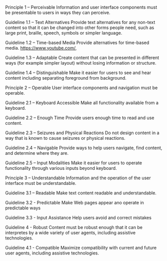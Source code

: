 Principle 1 – Perceivable
Information and user interface components must be presentable to users in ways they can perceive.


Guideline 1.1 – Text Alternatives
Provide text alternatives for any non-text content so that it can be changed into other forms people need, such as large print, braille, speech, symbols or simpler language.


Guideline 1.2 – Time-based Media
Provide alternatives for time-based media. https://www.youtube.com/, 


Guideline 1.3 – Adaptable
Create content that can be presented in different ways (for example simpler layout) without losing information or structure.


Guideline 1.4 – Distinguishable
Make it easier for users to see and hear content including separating foreground from background.


  Principle 2 – Operable
User interface components and navigation must be operable.


Guideline 2.1 – Keyboard Accessible
Make all functionality available from a keyboard.


Guideline 2.2 – Enough Time
Provide users enough time to read and use content.


Guideline 2.3 – Seizures and Physical Reactions
Do not design content in a way that is known to cause seizures or physical reactions.


Guideline 2.4 – Navigable
Provide ways to help users navigate, find content, and determine where they are.


Guideline 2.5 – Input Modalities
Make it easier for users to operate functionality through various inputs beyond keyboard.


Principle 3 – Understandable
Information and the operation of the user interface must be understandable.


Guideline 3.1 – Readable
Make text content readable and understandable.


Guideline 3.2 - Predictable
Make Web pages appear ano operate in predictable ways


Guideline 3.3 - Input Assistance
Help users avoid and correct mistakes


Guideline 4 - Robust 
Content must be robust enough that it can be interpretes by a wide variety of user agents, including assistive technologies.


Guideline 4.1 - Compatible
Maximize compatibility with current and future user agents, including assistive technologies.

